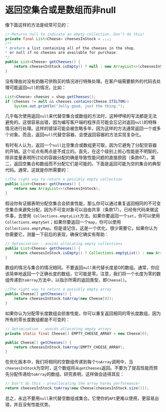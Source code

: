# 返回空集合或是数组而非null

像下面这样的方法是经常可见的：

```java
// Returns null to indicate an empty collection. Don’t do this!
private final List<Cheese> cheesesInStock = ...;
/**
* @return a list containing all of the cheeses in the shop,
* or null if no cheeses are available for purchase.
*/
public List<Cheese> getCheeses() {
	return cheesesInStock.isEmpty() ? null : new ArrayList<>(cheesesInStock);
}
```

没有理由对没有奶酪可供购买的情况进行特殊处理。在客户端需要额外的代码去处理可能返回`null`的情况，比如：

```java
List<Cheese> cheeses = shop.getCheeses();
if (cheeses != null && cheeses.contains(Cheese.STILTON))
	System.out.println("Jolly good, just the thing.");
```

几乎每次使用返回`null`来代替空集合或数组的方法时，这种啰嗦的写法都是无法避免的。这很容易出错，因为编写客户端的程序员可能会忘记对返回`null`的特殊情况进行处理。这样的错误可能会被忽略多年，因为这样的方法通常返回一个或多个对象。而且，返回`null`代替空容器，会使返回容器的方法实现复杂化。

有时有人认为，返回一个`null`比空集合或数组更可取，因为它避免了分配空容器的开销。这个论点有两点是不成立的。首先，在这个级别上担心性能是不明智的，除非度量表明所讨论的容器分配的确是导致性能问题的直接原因（条款67）。第二，返回空集合和数组而不分配它们是可能的。下面是返回可能为空的集合的典型代码。通常，这就是你所需要的：

```java
//The right way to return a possibly empty collection
public List<Cheese> getCheeses() {
	return new ArrayList<>(cheesesInStock);
}
```

假设你有证据表明分配空集合会损害性能，那么你可以通过重复返回相同的不可变空集合来避免分配，因为不可变对象可以自由共享（条款17）。已经有代码来做这件事，去使用` Collections.emptyList`方法。如果你要返回一个`set`，你可以使用`Collections.emptySet`；如果你要返回一个`map`，你可以使用`Collections.emptyMap`。但是请记住，这是一个优化，很少需要它。如果你认为你需要它，测量一下前后的表现，确保它确实有帮助：

```java
// Optimization - avoids allocating empty collections
public List<Cheese> getCheeses() {
	return cheesesInStock.isEmpty() ? Collections.emptyList() : new ArrayList<>(cheesesInStock);
}
```

数组的情况与集合的情况相同。不要返回`null`来代替长度是0的数组。通常，你应该简单地返回一个正确长度的数组，它可能是零。注意，我们将一个长度为零的数组传递到`toArray`方法中，以指示所需的返回类型，即`Cheese[]`。

```java
//The right way to return a possibly empty array
public Cheese[] getCheeses() {
	return cheesesInStock.toArray(new Cheese[0]);
}
```

如果你认为分配零长度数组会损害性能，你可以重复返回相同的零长度数组，因为所有的零长度数组都是不可变的：

```java
// Optimization - avoids allocating empty arrays
private static final Cheese[] EMPTY_CHEESE_ARRAY = new Cheese[0];

public Cheese[] getCheeses() {
	return cheesesInStock.toArray(EMPTY_CHEESE_ARRAY);
}
```

在优化版本中，我们将相同的空数组传递到每个`toArray`调用中，当`cheesesInStock`为空时，这个数组将从`getCheeses`返回。不要为了提高性能而预先分配传递给`toArray`的数组。研究表明，这样做会适得其反：

```java
// Don’t do this - preallocating the array harms performance!
return cheesesInStock.toArray(new Cheese[cheesesInStock.size()]);
```

总之，永远不要用`null`来代替空数组或集合。它使你的`API`更难以使用，更容易出错，并且没有性能优势。

